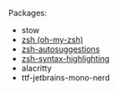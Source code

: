 Packages:
- stow
- [zsh (oh-my-zsh)](https://ohmyz.sh/#install)
- [zsh-autosuggestions](https://github.com/zsh-users/zsh-autosuggestions/blob/master/INSTALL.md)
- [zsh-syntax-highlighting](https://github.com/zsh-users/zsh-syntax-highlighting/blob/master/INSTALL.md)
- alacritty
- ttf-jetbrains-mono-nerd
